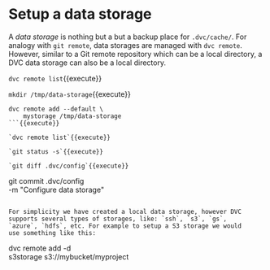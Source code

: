 # Setup a data storage

A _data storage_ is nothing but a but a backup place for
`.dvc/cache/`.  For analogy with `git remote`, data storages are
managed with `dvc remote`. However, similar to a Git remote repository
which can be a local directory, a DVC data storage can also be a local
directory.

`dvc remote list`{{execute}}

`mkdir /tmp/data-storage`{{execute}}

```
dvc remote add --default \
    mystorage /tmp/data-storage
```{{execute}}

`dvc remote list`{{execute}}

`git status -s`{{execute}}

`git diff .dvc/config`{{execute}}

```
git commit .dvc/config \
    -m "Configure data storage"
```{{execute}}

For simplicity we have created a local data storage, however DVC
supports several types of storages, like: `ssh`, `s3`, `gs`,
`azure`, `hdfs`, etc. For example to setup a S3 storage we would
use something like this:

```
dvc remote add -d \
    s3storage s3://mybucket/myproject
```

